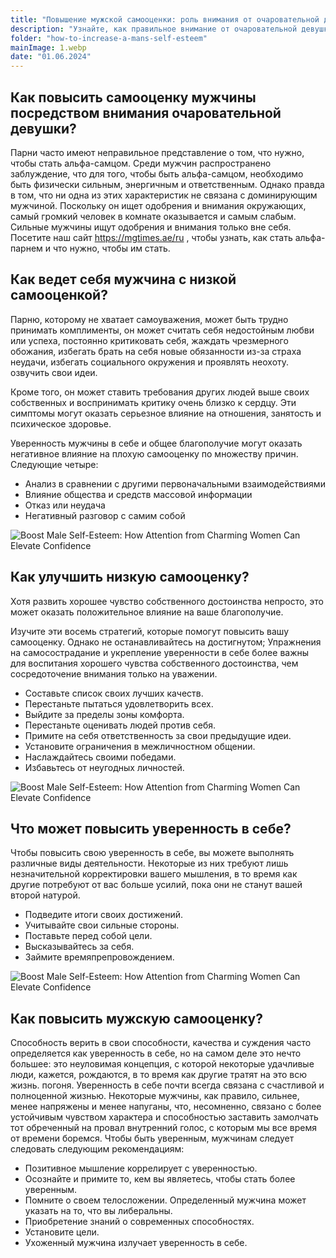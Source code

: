 ```yaml
---
title: "Повышение мужской самооценки: роль внимания от очаровательной девушки"
description: "Узнайте, как правильное внимание от очаровательной девушки может повысить самооценку мужчины и избавить его от ошибочных представлений о альфа-самцах. В статье рассматриваются эффективные методы, которые помогут мужчинам чувствовать себя увереннее и ценить себя."
folder: "how-to-increase-a-mans-self-esteem"
mainImage: 1.webp
date: "01.06.2024"
---
```


## Как повысить самооценку мужчины посредством внимания очаровательной девушки?

Парни часто имеют неправильное представление о том, что нужно, чтобы стать альфа-самцом. Среди мужчин распространено заблуждение, что для того, чтобы быть альфа-самцом, необходимо быть физически сильным, энергичным и ответственным. Однако правда в том, что ни одна из этих характеристик не связана с доминирующим мужчиной. Поскольку он ищет одобрения и внимания окружающих, самый громкий человек в комнате оказывается и самым слабым. Сильные мужчины ищут одобрения и внимания только вне себя. Посетите наш сайт https://mgtimes.ae/ru , чтобы узнать, как стать альфа-парнем и что нужно, чтобы им стать.


## Как ведет себя мужчина с низкой самооценкой?

Парню, которому не хватает самоуважения, может быть трудно принимать комплименты, он может считать себя недостойным любви или успеха, постоянно критиковать себя, жаждать чрезмерного обожания, избегать брать на себя новые обязанности из-за страха неудачи, избегать социального окружения и проявлять неохоту. озвучить свои идеи.

Кроме того, он может ставить требования других людей выше своих собственных и воспринимать критику очень близко к сердцу. Эти симптомы могут оказать серьезное влияние на отношения, занятость и психическое здоровье.

Уверенность мужчины в себе и общее благополучие могут оказать негативное влияние на плохую самооценку по множеству причин. Следующие четыре:

- Анализ в сравнении с другими первоначальными взаимодействиями
- Влияние общества и средств массовой информации
- Отказ или неудача
- Негативный разговор с самим собой


![Boost Male Self-Esteem: How Attention from Charming Women Can Elevate Confidence](/assets/img/media/how-to-increase-a-mans-self-esteem/1.webp "Boost Male Self-Esteem: How Attention from Charming Women Can Elevate Confidence")

## Как улучшить низкую самооценку?

Хотя развить хорошее чувство собственного достоинства непросто, это может оказать положительное влияние на ваше благополучие.

Изучите эти восемь стратегий, которые помогут повысить вашу самооценку. Однако не останавливайтесь на достигнутом; Упражнения на самосострадание и укрепление уверенности в себе более важны для воспитания хорошего чувства собственного достоинства, чем сосредоточение внимания только на уважении.

- Составьте список своих лучших качеств.
- Перестаньте пытаться удовлетворить всех.
- Выйдите за пределы зоны комфорта.
- Перестаньте оценивать людей против себя.
- Примите на себя ответственность за свои предыдущие идеи.
- Установите ограничения в межличностном общении.
- Наслаждайтесь своими победами.
- Избавьтесь от неугодных личностей.


![Boost Male Self-Esteem: How Attention from Charming Women Can Elevate Confidence](/assets/img/media/how-to-increase-a-mans-self-esteem/2.webp "Boost Male Self-Esteem: How Attention from Charming Women Can Elevate Confidence")

## Что может повысить уверенность в себе?

Чтобы повысить свою уверенность в себе, вы можете выполнять различные виды деятельности. Некоторые из них требуют лишь незначительной корректировки вашего мышления, в то время как другие потребуют от вас больше усилий, пока они не станут вашей второй натурой.

- Подведите итоги своих достижений.
- Учитывайте свои сильные стороны.
- Поставьте перед собой цели.
- Высказывайтесь за себя.
- Займите времяпрепровождением.



![Boost Male Self-Esteem: How Attention from Charming Women Can Elevate Confidence](/assets/img/media/how-to-increase-a-mans-self-esteem/3.webp "Boost Male Self-Esteem: How Attention from Charming Women Can Elevate Confidence")

## Как повысить мужскую самооценку?

Способность верить в свои способности, качества и суждения часто определяется как уверенность в себе, но на самом деле это нечто большее: это неуловимая концепция, с которой некоторые удачливые люди, кажется, рождаются, в то время как другие тратят на это всю жизнь. погоня. Уверенность в себе почти всегда связана с счастливой и полноценной жизнью. Некоторые мужчины, как правило, сильнее, менее напряжены и менее напуганы, что, несомненно, связано с более устойчивым чувством характера и способностью заставить замолчать тот обреченный на провал внутренний голос, с которым мы все время от времени боремся. Чтобы быть уверенным, мужчинам следует следовать следующим рекомендациям:

- Позитивное мышление коррелирует с уверенностью.
- Осознайте и примите то, кем вы являетесь, чтобы стать более уверенным.
- Помните о своем телосложении. Определенный мужчина может указать на то, что вы либеральны.
- Приобретение знаний о современных способностях.
- Установите цели.
- Ухоженный мужчина излучает уверенность в себе.



